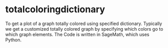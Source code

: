 # totalcoloringdictionary
To get a plot of a graph totally colored using specified dictionary. Typically we get a customized totally colored graph by specifying which colors go to which graph elements. The Code is written in SageMath, which uses Python.
